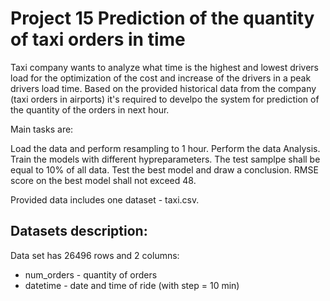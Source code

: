 # Project 15 Prediction of the quantity of taxi orders in time

Taxi company wants to analyze what time is the highest and lowest drivers load for the optimization of the cost and increase of the drivers in a peak drivers load time. Based on the provided historical data from the company (taxi orders in airports) it's required to develpo the system for prediction of the quantity of the orders in next hour.

Main tasks are:

Load the data and perform resampling to 1 hour.
Perform the data Analysis.
Train the models with different hypreparameters. The test samplpe shall be equal to 10% of all data.
Test the best model and draw a conclusion.
RMSE score on the best model shall not exceed 48.

Provided data includes one dataset - taxi.csv.

## Datasets description: 

Data set has  26496 rows and 2 columns:

- num_orders - quantity of orders
- datetime - date and time of ride (with step  = 10 min)
